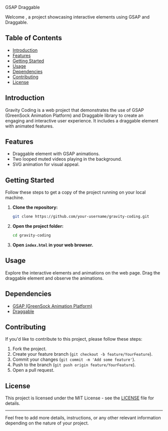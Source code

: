 
 GSAP Draggable

Welcome , a project showcasing interactive elements using GSAP and Draggable.

## Table of Contents
- [Introduction](#introduction)
- [Features](#features)
- [Getting Started](#getting-started)
- [Usage](#usage)
- [Dependencies](#dependencies)
- [Contributing](#contributing)
- [License](#license)

## Introduction

Gravity Coding is a web project that demonstrates the use of GSAP (GreenSock Animation Platform) and Draggable library to create an engaging and interactive user experience. It includes a draggable element with animated features.

## Features

- Draggable element with GSAP animations.
- Two looped muted videos playing in the background.
- SVG animation for visual appeal.

## Getting Started

Follow these steps to get a copy of the project running on your local machine.

1. **Clone the repository:**
   ```bash
   git clone https://github.com/your-username/gravity-coding.git
   ```

2. **Open the project folder:**
   ```bash
   cd gravity-coding
   ```

3. **Open `index.html` in your web browser.**

## Usage

Explore the interactive elements and animations on the web page. Drag the draggable element and observe the animations.

## Dependencies

- [GSAP (GreenSock Animation Platform)](https://greensock.com/gsap/)
- [Draggable](https://greensock.com/docs/v3/Plugins/Draggable)

## Contributing

If you'd like to contribute to this project, please follow these steps:

1. Fork the project.
2. Create your feature branch (`git checkout -b feature/YourFeature`).
3. Commit your changes (`git commit -m 'Add some feature'`).
4. Push to the branch (`git push origin feature/YourFeature`).
5. Open a pull request.

## License

This project is licensed under the MIT License - see the [LICENSE](LICENSE) file for details.

---

Feel free to add more details, instructions, or any other relevant information depending on the nature of your project.
